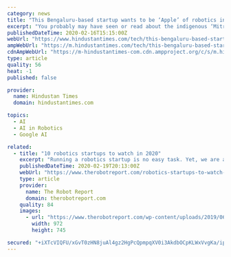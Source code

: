 ```yaml
---
category: news
title: "This Bengaluru-based startup wants to be ‘Apple’ of robotics in India"
excerpt: "You probably may have seen or read about the indigenous ‘Mitra’ robot. The humanoid became an overnight media sensation when it made an appearance at the 2017’s Global Entrepreneur Summit which had visitors like Prime Minister Narendra Modi and Advisor to US President Donald Trump Ivanka Trump."
publishedDateTime: 2020-02-16T15:15:00Z
webUrl: "https://www.hindustantimes.com/tech/this-bengaluru-based-startup-wants-to-be-apple-of-robotics-in-india/story-iAglhPUW6W4HpwfEbsGxeM.html"
ampWebUrl: "https://m.hindustantimes.com/tech/this-bengaluru-based-startup-wants-to-be-apple-of-robotics-in-india/story-iAglhPUW6W4HpwfEbsGxeM_amp.html"
cdnAmpWebUrl: "https://m-hindustantimes-com.cdn.ampproject.org/c/s/m.hindustantimes.com/tech/this-bengaluru-based-startup-wants-to-be-apple-of-robotics-in-india/story-iAglhPUW6W4HpwfEbsGxeM_amp.html"
type: article
quality: 56
heat: -1
published: false

provider:
  name: Hindustan Times
  domain: hindustantimes.com

topics:
  - AI
  - AI in Robotics
  - Google AI

related:
  - title: "10 robotics startups to watch in 2020"
    excerpt: "Running a robotics startup is no easy task. Yet, we are always amazed by the number of robotics startups ... Reason to watch: Covariant is building AI that it calls the “Covariant Brain” to make robots smarter. Covariant was founded in 2017, but it came out of stealth mode in January 2020, announcing that its first application is piece ..."
    publishedDateTime: 2020-02-19T20:13:00Z
    webUrl: "https://www.therobotreport.com/robotics-startups-to-watch-2020/"
    type: article
    provider:
      name: The Robot Report
      domain: therobotreport.com
    quality: 84
    images:
      - url: "https://www.therobotreport.com/wp-content/uploads/2019/06/robust-ai.jpeg"
        width: 972
        height: 745

secured: "+iXTcVIQFU/xGvT0zHN8juAl4gz2HgPcQpmpqXV0i3AkdbOCpKLWxVvgKa/ipQKaffQSZxGvzfKqGmD35VapP7U+NyuGauWhOD0ZMSPtv2CDxrsFnir4cgtPCPS7/aQpV/qnPTol+dH2upaCT5JxoxZ9SmgEeQnTu88xqDloQ8rIQPDJLHI7Ud2LjE8PQj914nstG5CfDSjF0DIp2hhTaVZiHsi0cQzk2i8ajKPCNZ/cg5NadxB/JAdvWtP5kUxT3VgRVbp3sJOwy9fZ+HQ6vh7MSjqCSFmAfBc3/NOEVr9SHn0ABL8Io/m/CQdRRQh0FDL/RJqwUDJJgxGsWEGu1JJweR2rCcxr3ambR2u6XNXwln25tS2qXxgUMTN+4k7kB5otcT+O6u40nIo9JAwKqXp5plxnmhpQSJJJGSyas8fxTpGEBS6/QcJO50KDcK7MEAxZXmVZkfjSMuUNWb5CA1fOBYQvDxm9fMAQOFdIBm0=;tZ4hWcMmiuNqKpaEkP1ATw=="
---
```


